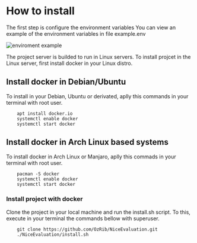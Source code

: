 # How to install
The first step is configure the environment variables
You can view an example of the environment variables in file example.env

![enviroment example](https://github.com/OzRib/NiceEvaluation/master/example.env)

The project server is builded to run in Linux servers.
To install projcet in the Linux server, first install docker in your Linux distro.

## Install docker in Debian/Ubuntu
To install in your Debian, Ubuntu or derivated, aplly this commands in your terminal with root user.

```
	apt install docker.io
	systemctl enable docker
	systemctl start docker
```

## Install docker in Arch Linux based systems
To install docker in Arch Linux or Manjaro, aplly this commads in your terminal with root user.

```
	pacman -S docker
	systemctl enable docker
	systemctl start docker	
```

### Install project with docker
Clone the project in your local machine and run the install.sh script.
To this, execute in your terminal the commands bellow with superuser.

```
	git clone https://github.com/OzRib/NiceEvaluation.git
	./NiceEvaluation/install.sh
```
